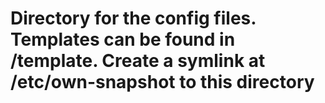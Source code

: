 # Directory for the config files. Templates can be found in /template. Create a symlink at /etc/own-snapshot to this directory